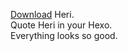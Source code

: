 [Download](https://github.com/ganto-cn/hexo-theme-heri/releases) Heri.  
Quote Heri in your Hexo.  
Everything looks so good.
